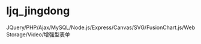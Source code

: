 # ljq_jingdong
JQuery/PHP/Ajax/MySQL/Node.js/Express/Canvas/SVG/FusionChart.js/WebStorage/Video/增强型表单
